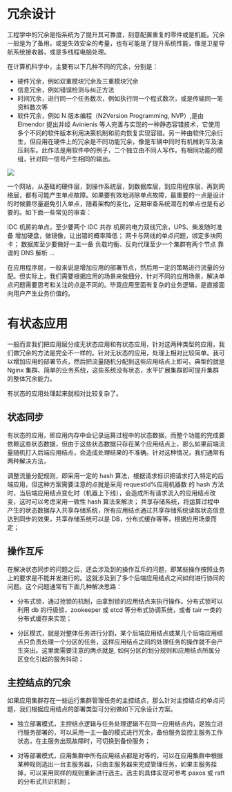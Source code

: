 # 冗余设计

工程学中的冗余是指系统为了提升其可靠度，刻意配置重复的零件或是机能。冗余一般是为了备用，或是失效安全的考量，也有可能是了提升系统性能，像是卫星导航系统接收器，或是多线程电脑处理。

在计算机科学中，主要有以下几种不同的冗余，分别是：

- 硬件冗余，例如双重模块冗余及三重模块冗余
- 信息冗余，例如错误检测与纠正方法
- 时间冗余，进行同一个任务数次，例如执行同一个程式数次，或是传输同一笔资料数次等
- 软件冗余，例如 N 版本编程（N2Version Programming, NVP）,是由 Elmendor 提出并经 Avinienis 等人完善与实现的一种静态容错技术，它使用多个不同的软件版本利用决策机制和前向恢复实现容错。另一种由软件冗余衍生，但应用在硬件上的冗余是不同功能冗余，像是车辆中同时有机械刹车及油压刹车。此作法是用软件中的例子，二个独立由不同人写作，有相同功能的模组，针对同一信号产生相同的输出。

![](https://i.postimg.cc/MTWFX5rX/image.png)

一个网站，从基础的硬件层，到操作系统层，到数据库层，到应用程序层，再到网络层，都有可能产生单点故障。如果要有效地消除单点故障，最重要的一点是设计的时候要尽量避免引入单点，随着架构的变化，定期审查系统潜在的单点也是有必要的。如下面一些常见的审查：

IDC 机房的单点，至少要两个 IDC 共存
机房的电力双线冗余，UPS、柴发随时准备
增加硬盘，做镜像，让出错的概率降低；
网卡与网线的单点问题，绑定多块网卡；
数据库至少要做好一主一备
负载均衡、反向代理至少一个集群有两个节点
靠谱的 DNS 解析
...

在应用程序层，一般来说是增加应用的部署节点，然后用一定的策略进行流量的分配。但实际上，我们需要根据应用的场景来做细分，针对不同的应用场景，解决单点问题需要思考和关注的点是不同的。毕竟应用里面有复杂的业务逻辑，是直接面向用户产生业务价值的。

# 有状态应用

一般而言我们把应用层分成无状态应用和有状态应用，针对这两种类型的应用，我们做冗余的方法是完全不一样的。针对无状态的应用，处理上相对比较简单。我可以增加应用的部署节点，然后把流量随机分配到这些应用结点上即可。典型的就是 Nginx 集群、简单的业务系统，这些系统没有状态，水平扩展集群即可提升集群的整体冗余能力。

有状态的应用处理起来就相对比较复杂了。

## 状态同步

有状态的应用，即应用内存中会记录运算过程中的状态数据，而整个功能的完成要依赖这些状态数据，但由于这些状态数据只存在某个应用结点上，那么如果前端流量随机打入后端应用结点，会造成处理结果的不准确。针对这种情况，我们通常有两种解决方法，

调整流量分配规则，即采用一定的 hash 算法，根据请求标识把请求打入特定的后端应用，但这种方案需要注意的点就是采用 requestId%应用机器数 的 hash 方法时，当后端应用结点变化时（机器上下线），会造成所有请求流入的应用结点改变，这时可以考虑采用一致性 hash 算法来解决；
共享存储系统，将运算过程中产生的状态数据存入共享存储系统，所有应用结点通过共享存储系统读取状态信息达到同步的效果，共享存储系统可以是 DB，分布式缓存等等，根据应用场景而定；

## 操作互斥

在解决状态同步的问题之后，还会涉及到的操作互斥的问题，即某些操作按照业务上的要求是不能并发进行的。这就涉及到了多个后端应用结点之间如何进行协同的问题。这个问题通常有下面几种解决思路：

- 分布式锁，通过抢锁的机制，由拿到锁的应用结点来执行操作。分布式锁可以利用 db 的行级锁，zookeeper 或 etcd 等分布式协调系统，或者 tair 一类的分布式缓存来实现；

- 分区模式，就是对整体任务进行分割，某个后端应用结点或某几个后端应用结点只负责处理一个分区的任务，这样应用结点之间的处理任务的操作就不会产生突出。这里面需要注意的两点就是, 如何分区的划分规则和应用结点所属分区变化引起的服务抖动；

## 主控结点的冗余

如果应用集群存在一些运行集群管理任务的主控结点，那么针对主控结点的单点问题，我们根据应用结点的部署类型可分别做如下冗余设计方案。

- 独立部署模式，主控结点逻辑与任务处理逻辑不在同一应用结点内，是独立进行服务部署的，可以采用一主一备的模式进行冗余，备份服务监控主服务工作状态，在主服务出现故障时，可切换到备份服务；

- 对等部署模式，应用集群中所有应用结点都是对等的，可以在应用集群中根据某种规则选出一台主服务器，只由主服务器来完成管理任务，如果主服务挂掉，可以采用同样的规则重新进行选主。选主的具体实现可参考 paxos 或 raft 的分布式共识机制；
